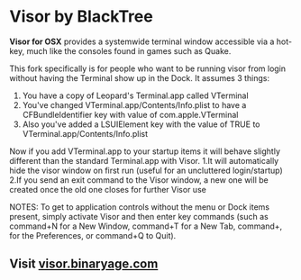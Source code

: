 # Visor by BlackTree

**Visor for OSX** provides a systemwide terminal window accessible via a hot-key, much like the consoles found in games such as Quake.

This fork specifically is for people who want to be running visor from login without having the Terminal show up in the Dock.
It assumes 3 things:
1. You have a copy of Leopard's Terminal.app called VTerminal
2. You've changed VTerminal.app/Contents/Info.plist to have a CFBundleIdentifier key with value of com.apple.VTerminal
3. Also you've added a LSUIElement key with the value of TRUE to VTerminal.app/Contents/Info.plist

Now if you add VTerminal.app to your startup items it will behave slightly different than the standard Terminal.app with Visor.
1.It will automatically hide the visor window on first run (useful for an uncluttered login/startup)
2.If you send an exit command to the Visor window, a new one will be created once the old one closes for further Visor use

NOTES: To get to application controls without the menu or Dock items present, simply activate Visor and then enter key commands (such as command+N for a New Window, command+T for a New Tab, command+, for the Preferences, or command+Q to Quit).


## Visit [visor.binaryage.com](http://visor.binaryage.com)